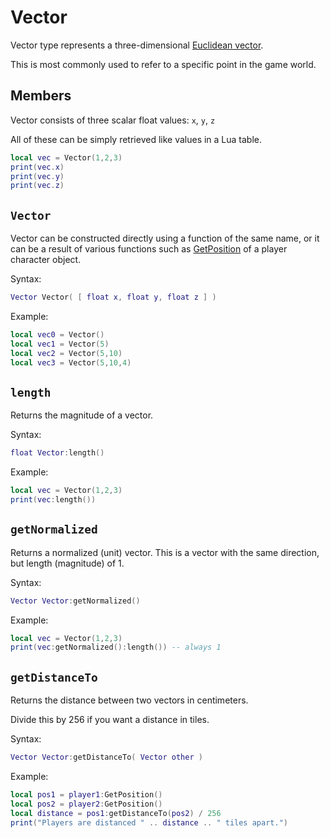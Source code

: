# Vector
Vector type represents a three-dimensional [Euclidean vector](https://en.wikipedia.org/wiki/Euclidean_vector).

This is most commonly used to refer to a specific point in the game world.

## Members
Vector consists of three scalar float values: `x`, `y`, `z`

All of these can be simply retrieved like values in a Lua table.

```lua
local vec = Vector(1,2,3)
print(vec.x)
print(vec.y)
print(vec.z)
```

## `Vector` <Badge type="info" text="constructor" />
Vector can be constructed directly using a function of the same name, or it can be a result of various functions such as [GetPosition](/characters#getposition) of a player character object.

Syntax:
```lua
Vector Vector( [ float x, float y, float z ] )
```

Example:
```lua
local vec0 = Vector()
local vec1 = Vector(5)
local vec2 = Vector(5,10)
local vec3 = Vector(5,10,4)
```

## `length` <Badge type="info" text="function" />
Returns the magnitude of a vector.

Syntax:
```lua
float Vector:length()
```

Example:
```lua
local vec = Vector(1,2,3)
print(vec:length())
```

## `getNormalized` <Badge type="info" text="function" />
Returns a normalized (unit) vector. This is a vector with the same direction, but length (magnitude) of 1.

Syntax:
```lua
Vector Vector:getNormalized()
```

Example:
```lua
local vec = Vector(1,2,3)
print(vec:getNormalized():length()) -- always 1
```

## `getDistanceTo` <Badge type="info" text="function" />
Returns the distance between two vectors in centimeters.

Divide this by 256 if you want a distance in tiles.

Syntax:
```lua
Vector Vector:getDistanceTo( Vector other )
```

Example:
```lua {3}
local pos1 = player1:GetPosition()
local pos2 = player2:GetPosition()
local distance = pos1:getDistanceTo(pos2) / 256
print("Players are distanced " .. distance .. " tiles apart.")
```
